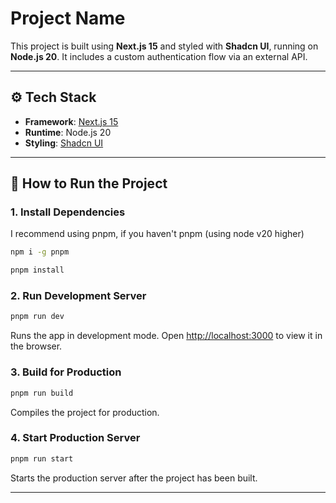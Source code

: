 # Project Name

This project is built using **Next.js 15** and styled with **Shadcn UI**, running on **Node.js 20**. It includes a custom authentication flow via an external API.

---

## ⚙️ Tech Stack

- **Framework**: [Next.js 15](https://nextjs.org)
- **Runtime**: Node.js 20
- **Styling**: [Shadcn UI](https://ui.shadcn.com/docs/installation)

---

## 🚀 How to Run the Project

### 1. Install Dependencies

I recommend using pnpm, if you haven't pnpm (using node v20 higher)

```bash
npm i -g pnpm
```

```bash
pnpm install
```

### 2. Run Development Server

```bash
pnpm run dev
```

Runs the app in development mode. Open [http://localhost:3000](http://localhost:3000) to view it in the browser.

### 3. Build for Production

```bash
pnpm run build
```

Compiles the project for production.

### 4. Start Production Server

```bash
pnpm run start
```

Starts the production server after the project has been built.

---
